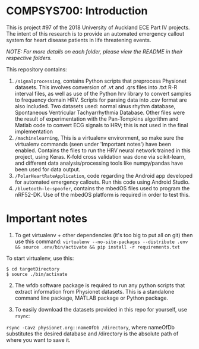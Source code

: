 # COMPSYS700: Introduction
This is project #97 of the 2018 University of Auckland ECE Part IV projects. The intent of this research is
to provide an automated emergency callout system for heart disease patients in life threatening events. 

_NOTE: For more details on each folder, please view the README in their respective folders._

This repository contains:
1. `/signalprocessing`, contains Python scripts that preprocess Physionet datasets. This involves conversion of .vt and .qrs files into .txt R-R interval files, as well as use of the Python hrv library to convert samples to frequency domain HRV. Scripts for parsing data into .csv format are also included.  Two datasets used: normal sinus rhythm database, Spontaneous Ventricular Tachyarrhythmia Database. Other files were the result of experimentation with the Pan-Tompkins algorithm and Matlab code to convert ECG signals to HRV; this is not used in the final implementation
2. `/machinelearning`, This is a virtualenv environment, so make sure the virtualenv commands (seen under 'Important notes') have been enabled. Contains the files to run the HRV neural network trained in this project, using Keras. K-fold cross validation was done via scikit-learn, and different data analysis/processing tools like numpy/pandas have been used for data output.
3. `/PolarHeartRateApplication`, code regarding the Android app developed for automated emergency callouts. Run this code using Android Studio. 
4. `/bluetooth-le-spoofer`, contains the mbedOS files used to program the nRF52-DK. Use of the mbedOS platform is required in order to test this.

# Important notes
1. To get virtualenv + other dependencies (it's too big to put all on git) then use this command:
`virtualenv --no-site-packages --distribute .env && source .env/bin/activate && pip install -r requirements.txt`

To start virtualenv, use this:

```
$ cd targetDirectory
$ source ./bin/activate 
```

2. The wfdb software package is required to run any python scripts that extract information from Physionet datasets. This is a standalone command line package, MATLAB package or Python package.

3. To easily download the datasets provided in this repo for yourself, use
`rsync`:
 
 `rsync -Cavz physionet.org::nameOfDb /directory`, where nameOfDb substitutes the desired database and /directory is the absolute path of where you want to save it.
